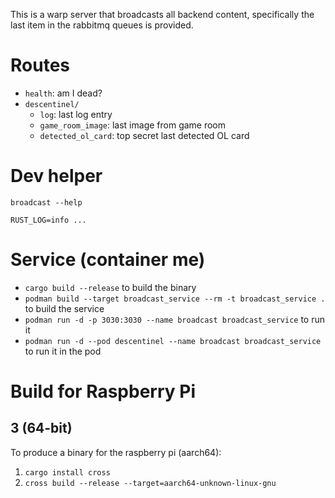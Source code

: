 This is a warp server that broadcasts all backend content, specifically the last item in the rabbitmq queues is provided.

# Routes

- `health`: am I dead?
- `descentinel/`
  - `log`: last log entry
  - `game_room_image`: last image from game room
  - `detected_ol_card`: top secret last detected OL card

# Dev helper

`broadcast --help`

`RUST_LOG=info ...`

# Service (container me)

- `cargo build --release` to build the binary
- `podman build --target broadcast_service --rm -t broadcast_service .` to build the service
- `podman run -d -p 3030:3030 --name broadcast broadcast_service` to run it
- `podman run -d --pod descentinel --name broadcast broadcast_service` to run it in the pod

# Build for Raspberry Pi
## 3 (64-bit)
 To produce a binary for the raspberry pi (aarch64):
  1. `cargo install cross`
  2. `cross build --release --target=aarch64-unknown-linux-gnu` 




